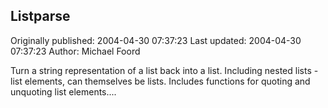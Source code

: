## Listparse

Originally published: 2004-04-30 07:37:23
Last updated: 2004-04-30 07:37:23
Author: Michael Foord

Turn a string representation of a list back into a list. Including nested lists - list elements, can themselves be lists. Includes functions for quoting and unquoting list elements....